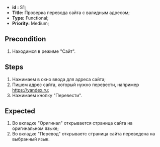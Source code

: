  - **id :** S1;
 - **Title:** Проверка перевода сайта с валидным адресом;
 - **Type:** Functional;
 - **Priority:** Medium;

## Precondition

1. Находимся в режиме "Сайт".

## Steps

1. Нажимаем в окно ввода для адреса сайта;
2. Пишем адрес сайта, который нужно перевести, например https://yandex.ru;
3. Нажимаем кнопку "Перевести".
 
## Expected
  
1. Во вкладке "Оригинал" открывается страница сайта на оригинальном языке;
2. Во вкладке "Перевод" открываетс страница сайта переведена на выбранный язык.
